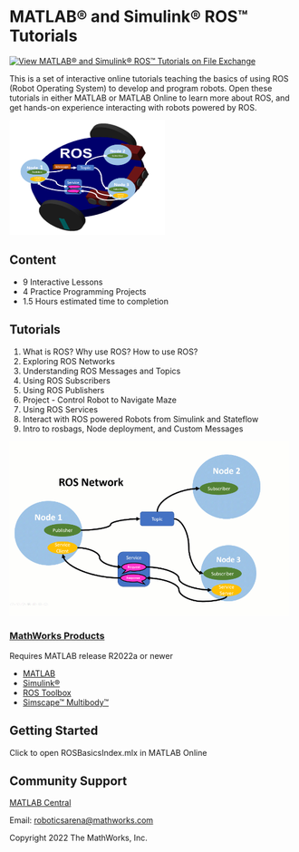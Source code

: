 # MATLAB&reg; and Simulink&reg; ROS&trade; Tutorials


[![View MATLAB® and Simulink® ROS™ Tutorials on File Exchange](https://www.mathworks.com/matlabcentral/images/matlab-file-exchange.svg)](https://www.mathworks.com/matlabcentral/fileexchange/118630-matlab-and-simulink-ros-tutorials)


This is a set of interactive online tutorials teaching the basics of using ROS (Robot Operating System) to develop and program robots. Open these tutorials in either MATLAB or MATLAB Online to learn more about ROS, and get hands-on experience interacting with robots powered by ROS.


<img src="./lib/Resources/Images/RPROSbot.PNG" width="274" height="202">

## Content

- 9 Interactive Lessons
- 4 Practice Programming Projects
- 1.5 Hours estimated time to completion

## Tutorials

1. What is ROS? Why use ROS? How to use ROS?
2. Exploring ROS Networks
3. Understanding ROS Messages and Topics
4. Using ROS Subscribers
5. Using ROS Publishers
6. Project - Control Robot to Navigate Maze
7. Using ROS Services
8. Interact with ROS powered Robots from Simulink and Stateflow
9. Intro to rosbags, Node deployment, and Custom Messages

<img src="./Lessons/1_WhatWhyHowROS/IntroROS.gif" width="493" height="308">


### [MathWorks Products](http://www.mathworks.com)

Requires MATLAB release R2022a or newer
- [MATLAB](https://www.mathworks.com/products/matlab.html)
- [Simulink&reg;](https://www.mathworks.com/products/simulink.html)
- [ROS Toolbox](https://www.mathworks.com/products/ros.html)
- [Simscape&trade; Multibody&trade;](https://www.mathworks.com/products/simscape-multibody.html)

## Getting Started 

Click to open ROSBasicsIndex.mlx in MATLAB Online



## Community Support
[MATLAB Central](https://www.mathworks.com/matlabcentral)

Email: roboticsarena@mathworks.com

Copyright 2022 The MathWorks, Inc.


